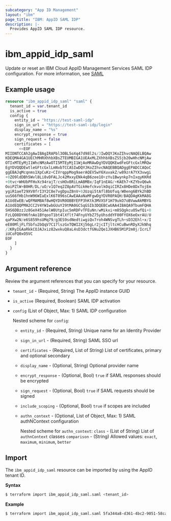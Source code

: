 ```yaml
---
subcategory: "App ID Management"
layout: "ibm"
page_title: "IBM: AppID SAML IDP"
description: |-
  Provides AppID SAML IDP resource.
---
```


# ibm_appid_idp_saml

Update or reset an IBM Cloud AppID Management Services SAML IDP configuration. For more information, see [SAML](https://cloud.ibm.com/docs/appid?topic=appid-enterprise)

## Example usage

```terraform
resource "ibm_appid_idp_saml" "saml" {
  tenant_id = var.tenant_id
  is_active = true
  config {
    entity_id = "https://test-saml-idp"
    sign_in_url = "https://test-saml-idp/login"
    display_name = "%s"
    encrypt_response = true
    sign_request = false
    certificates = [
      <<EOF
MIIDNTCCAh2gAwIBAgIRAPbl3OBL5oXq47d98l2s/3IwDQYJKoZIhvcNAQELBQAw
KDEQMA4GA1UEChMHRXhhbXBsZTEUMBIGA1UEAxMLZXhhbXBsZS5jb20wHhcNMjAw
OTIxMTEyMjI1WhcNMzAwOTI5MTEyMjI1WjAoMRAwDgYDVQQKEwdFeGFtcGxlMRQw
EgYDVQQDEwtleGFtcGxlLmNvbTCCASIwDQYJKoZIhvcNAQEBBQADggEPADCCAQoC
ggEBAJqMcqnms1XpCuKz+CIVrqppMog9aerAQEV5wY6XuvakZ/w89zrA7YX3vwgi
+0ZO9ldDBh5Wvl8Li8vDFALJc42MxxyENk4qB6zee1O+zYu1Bwynkp7nIxqyKKRd
+0tvc+WHUbPFHvXc94rajT/csHOvBRiLmABMBx/IqF1nEAG/+KAEh7+KZYbvQ6wk
OoiPZlW+B0HR/DL/uO/v1Q7eq2Z8pAVTGikHefckvolkOqiCIRZx8HDe8DxTojEm
ygiR1aeT29XV8frI3Y2C8e7vgDpuZ8nV+0JUzqi5tAfl8bUfuq/W0eng6BYk2hBD
uuS66fHb1hnW96WIaExlK6T096sCAwEAAaNaMFgwDgYDVR0PAQH/BAQDAgKkMA8G
A1UdEwEB/wQFMAMBAf8wHQYDVR0OBBYEFP3hKtk3MVXSF1H79ukO7oBVwwAkMBYG
A1UdEQQPMA2CC2V4YW1wbGUuY29tMA0GCSqGSIb3DQEBCwUAA4IBAQA9TbumFQHA
SHS6DBzzJz8GeX451AelW8UtpIuc5mRDFvTFEuNn/wMikxi+m8SQgkcuO5wfQi+0
FzLQO8DYH6fnAo1BYqooT1bt4lXflt74FnyUYbZ75yUhsddYF00FYOX6eOxrAU/U
qaPXw2N/e6S859hsUMq79/g3ES9sdNedtiwgiQv7roh4WNSvgTLh+sD32Ehl+x/I
eE80MljFLf5bfu2bQqV7C17lszGxTQWI2Xj56gLr2jcITjltcHCuBwnRDyXJkNhq
/2KRyIGAaRkkCOJAJxiz82wxkuQ8aL4sD3dctfGNu2Qe1JXHB65M1P2m0j/IcrLT
iUCoFQ0xO5VC
EOF
    ]
  }
}
```

## Argument reference
Review the argument references that you can specify for your resource.

- `tenant_id` - (Required, String) The AppID instance GUID
- `is_active` (Required, Boolean) SAML IDP activation
- `config` (List of Object, Max: 1) SAML IDP configuration

    Nested scheme for `config`:
    - `entity_id` - (Required, String) Unique name for an Identity Provider
    - `sign_in_url` - (Required, String) SAML SSO url
    - `certificates` - (Required, List of String) List of certificates, primary and optional secondary
    - `display_name` - (Optional, String) Optional provider name
    - `encrypt_response` - (Optional, Bool) `true` if SAML responses should be encrypted
    - `sign_request` - (Optional, Bool) `true` if SAML requests should be signed
    - `include_scoping` - (Optional, Bool) `true` if scopes are included
    - `authn_context` - (Optional, List of Object, Max: 1) SAML authNContext configuration

        Nested scheme for `authn_context`:
        `class` - (List of String) List of `authnContext` classes 
        `comparison` - (String) Allowed values: `exact`, `maximum`, `minimum`, `better`


## Import

The `ibm_appid_idp_saml` resource can be imported by using the AppID tenant ID.

**Syntax**

```bash
$ terraform import ibm_appid_idp_saml.saml <tenant_id>
```
**Example**

```bash
$ terraform import ibm_appid_idp_saml.saml 5fa344a8-d361-4bc2-9051-58ca253f4b2b
```
